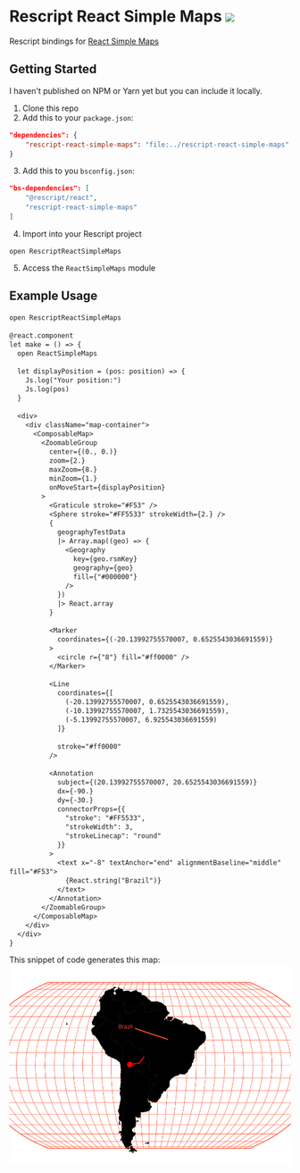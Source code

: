 # Rescript React Simple Maps [![](https://img.shields.io/npm/v/rescript-react-simple-maps.svg?logo=rescript)](https://www.npmjs.com/package/rescript-react-simple-maps)
Rescript bindings for [React Simple Maps](https://github.com/zcreativelabs/react-simple-maps)

## Getting Started
I haven't published on NPM or Yarn yet but you can include it locally.

1. Clone this repo
2. Add this to your `package.json`:
```json
"dependencies": {
    "rescript-react-simple-maps": "file:../rescript-react-simple-maps"
}
```
3. Add this to you `bsconfig.json`:
```json
"bs-dependencies": [
    "@rescript/react",
    "rescript-react-simple-maps"
]
```
4. Import into your Rescript project
```rescript
open RescriptReactSimpleMaps
```

5. Access the `ReactSimpleMaps` module

## Example Usage

```rescript
open RescriptReactSimpleMaps

@react.component
let make = () => {
  open ReactSimpleMaps

  let displayPosition = (pos: position) => {
    Js.log("Your position:")
    Js.log(pos)
  }

  <div>
    <div className="map-container">
      <ComposableMap>
        <ZoomableGroup
          center={(0., 0.)}
          zoom={2.}
          maxZoom={8.}
          minZoom={1.}
          onMoveStart={displayPosition}
        >
          <Graticule stroke="#F53" />
          <Sphere stroke="#FF5533" strokeWidth={2.} />
          {
            geographyTestData
            |> Array.map((geo) => {
              <Geography
                key={geo.rsmKey}
                geography={geo}
                fill={"#000000"}
              />
            })
            |> React.array
          }

          <Marker
            coordinates={(-20.13992755570007, 0.6525543036691559)}
          >
            <circle r={"8"} fill="#ff0000" />
          </Marker>

          <Line
            coordinates={[
              (-20.13992755570007, 0.6525543036691559),
              (-10.13992755570007, 1.7325543036691559),
              (-5.13992755570007, 6.925543036691559)
            ]}

            stroke="#ff0000"
          />

          <Annotation
            subject={(20.13992755570007, 20.6525543036691559)}
            dx={-90.}
            dy={-30.}
            connectorProps={{
              "stroke": "#FF5533",
              "strokeWidth": 3,
              "strokeLinecap": "round"
            }}
          >
            <text x="-8" textAnchor="end" alignmentBaseline="middle" fill="#F53">
              {React.string("Brazil")}
            </text>
          </Annotation>
        </ZoomableGroup>
      </ComposableMap>
    </div>
  </div>
}
```

This snippet of code generates this map:
![Example Map](docs/example.png)

